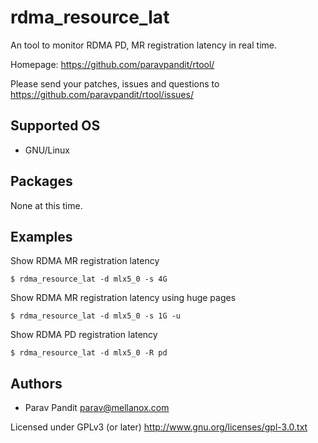 rdma_resource_lat
===========

An tool to monitor RDMA PD, MR registration latency in real time.

Homepage: https://github.com/paravpandit/rtool/

Please send your patches, issues and questions to
https://github.com/paravpandit/rtool/issues/

Supported OS
------------

* GNU/Linux

Packages
--------

None at this time.

Examples
--------

Show RDMA MR registration latency

```
$ rdma_resource_lat -d mlx5_0 -s 4G
```

Show RDMA MR registration latency using huge pages

```
$ rdma_resource_lat -d mlx5_0 -s 1G -u

```

Show RDMA PD registration latency

```
$ rdma_resource_lat -d mlx5_0 -R pd

```


Authors
-------

* Parav Pandit <parav@mellanox.com>

Licensed under GPLv3 (or later) <http://www.gnu.org/licenses/gpl-3.0.txt>
